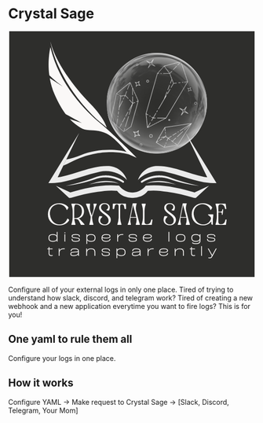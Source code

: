 # Crystal Sage

<p align="center">
  <img src="https://github.com/olivatooo/crystal-sage/blob/main/logo.png?raw=true" alt="logo"/>
</p

Configure all of your external logs in only one place. Tired of trying to understand how slack, discord, and telegram work? Tired of creating a new webhook and a new application everytime you want to fire logs? This is for you!

## One yaml to rule them all

Configure your logs in one place.

## How it works

Configure YAML -> Make request to Crystal Sage ->  [Slack, Discord, Telegram, Your Mom]
